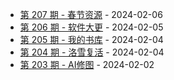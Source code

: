 * [第 207 期 - 春节资源](https://day.tsq360.cf/posts/207-春节资源) - 2024-02-06
* [第 206 期 - 软件大更](https://day.tsq360.cf/posts/206-软件大更) - 2024-02-05
* [第 205 期 - 我的书库](https://day.tsq360.cf/posts/205-我的书库) - 2024-02-04
* [第 204 期 - 洛雪复活](https://day.tsq360.cf/posts/204-洛雪复活) - 2024-02-04
* [第 203 期 - AI修图](https://day.tsq360.cf/posts/203-AI修图) - 2024-02-02
